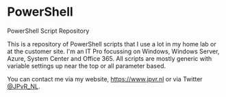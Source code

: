 # PowerShell
PowerShell Script Repository

This is a repository of PowerShell scripts that I use a lot in my home lab or at the customer site. I'm an IT Pro focussing on Windows, Windows Server, Azure, System Center and Office 365. All scripts are mostly generic with variable settings up near the top or all parameter based.

You can contact me via my website, https://www.jpvr.nl or via Twitter <a href="https://www.twitter.com/JPvR_NL">@JPvR_NL</a>.
